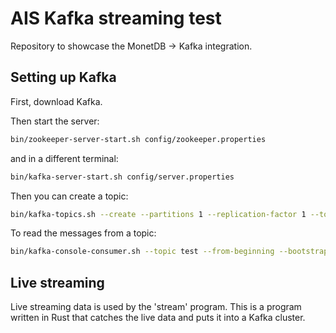 # AIS Kafka streaming test

Repository to showcase the MonetDB -> Kafka integration.

## Setting up Kafka
First, download Kafka.

Then start the server:
```bash
bin/zookeeper-server-start.sh config/zookeeper.properties
```

and in a different terminal:
```bash
bin/kafka-server-start.sh config/server.properties
```

Then you can create a topic:
```bash
bin/kafka-topics.sh --create --partitions 1 --replication-factor 1 --topic test --bootstrap-server localhost:9092
```

To read the messages from a topic:
```bash
bin/kafka-console-consumer.sh --topic test --from-beginning --bootstrap-server localhost:9092
```

## Live streaming
Live streaming data is used by the 'stream' program. This is a program written in Rust that
catches the live data and puts it into a Kafka cluster.
